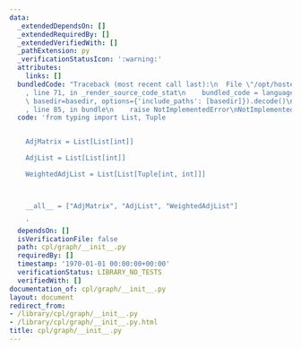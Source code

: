 ```yaml
---
data:
  _extendedDependsOn: []
  _extendedRequiredBy: []
  _extendedVerifiedWith: []
  _pathExtension: py
  _verificationStatusIcon: ':warning:'
  attributes:
    links: []
  bundledCode: "Traceback (most recent call last):\n  File \"/opt/hostedtoolcache/Python/3.9.0/x64/lib/python3.9/site-packages/onlinejudge_verify/documentation/build.py\"\
    , line 71, in _render_source_code_stat\n    bundled_code = language.bundle(stat.path,\
    \ basedir=basedir, options={'include_paths': [basedir]}).decode()\n  File \"/opt/hostedtoolcache/Python/3.9.0/x64/lib/python3.9/site-packages/onlinejudge_verify/languages/python.py\"\
    , line 85, in bundle\n    raise NotImplementedError\nNotImplementedError\n"
  code: 'from typing import List, Tuple


    AdjMatrix = List[List[int]]

    AdjList = List[List[int]]

    WeightedAdjList = List[List[Tuple[int, int]]]



    __all__ = ["AdjMatrix", "AdjList", "WeightedAdjList"]

    '
  dependsOn: []
  isVerificationFile: false
  path: cpl/graph/__init__.py
  requiredBy: []
  timestamp: '1970-01-01 00:00:00+00:00'
  verificationStatus: LIBRARY_NO_TESTS
  verifiedWith: []
documentation_of: cpl/graph/__init__.py
layout: document
redirect_from:
- /library/cpl/graph/__init__.py
- /library/cpl/graph/__init__.py.html
title: cpl/graph/__init__.py
---
```

